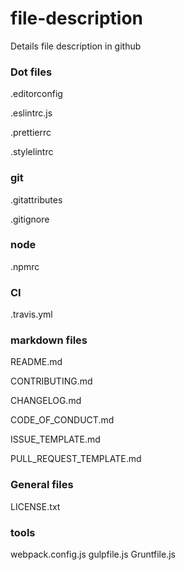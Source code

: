 # file-description
Details file description in github


### Dot files

.editorconfig

.eslintrc.js

.prettierrc

.stylelintrc

### git 

.gitattributes

.gitignore

### node

.npmrc

### CI

.travis.yml


### markdown files

 README.md
 
 CONTRIBUTING.md
 
 CHANGELOG.md
 
 CODE_OF_CONDUCT.md
 
 ISSUE_TEMPLATE.md
 
 PULL_REQUEST_TEMPLATE.md
 
 
 ### General files
 
 LICENSE.txt
 
 
 ### tools 
 
 webpack.config.js
 gulpfile.js
 Gruntfile.js
